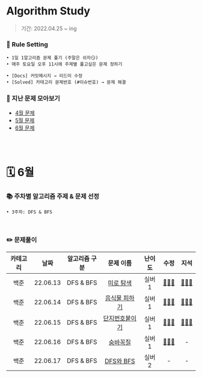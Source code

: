 # Algorithm Study
> 기간: 2022.04.25 ~ ing  

### 📌 Rule Setting
    • 1일 1알고리즘 문제 풀기 (주말은 쉬자😏)  
    • 매주 토요일 오후 11시에 주제별 풀고싶은 문제 정하기

```
• [Docs] 커밋메시지 → 리드미 수정
• [Solved] 카테고리 문제번호 (#이슈번호) → 문제 해결 
```

### 👀 지난 문제 모아보기
- [4월 문제](모아보기/4월문제.md)
- [5월 문제](모아보기/5월문제.md)
- [6월 문제](모아보기/6월문제.md)

</br></br>

# 🗓 6월
### 📚 주차별 알고리즘 주제 & 문제 선정
    • 3주차: DFS & BFS
</br>

### ✏️ 문제풀이
| 카테고리 | 날짜 | 알고리즘 구분 | 문제 이름 | 난이도 | 수정 | 지석 |  
| :----------: | :----------: | :----------: | :----------: | :----------: | :----------: | :----------: | 
| 백준 | 22.06.13 | DFS & BFS | [미로 탐색](https://www.acmicpc.net/problem/2178) | 실버 1 | [🙆🏻‍♀️](수정/Graph-Theory/BOJ2178.md) | [🙆🏻‍♂️](지석/Graph-Theory/BOJ2178.md) |
| 백준 | 22.06.14 | DFS & BFS | [음식물 피하기](https://www.acmicpc.net/problem/1743) | 실버 1 | [🙆🏻‍♀️](수정/Graph-Theory/BOJ1743.md) | [🙆🏻‍♂️](지석/Graph-Theory/BOJ1743.md) |
| 백준 | 22.06.15 | DFS & BFS | [단지번호붙이기](https://www.acmicpc.net/problem/2667) | 실버 1 | [🙆🏻‍♀️](수정/Graph-Theory/BOJ2667.md) | [🙆🏻‍♂️](지석/Graph-Theory/BOJ2667.md) |
| 백준 | 22.06.16 | DFS & BFS | [숨바꼭질](https://www.acmicpc.net/problem/1697) | 실버 1 | [🙆🏻‍♀️](수정/Graph-Theory/BOJ1697.md) | - |
| 백준 | 22.06.17 | DFS & BFS | [DFS와 BFS](https://www.acmicpc.net/problem/1260) | 실버 2 | - | - |